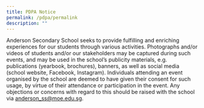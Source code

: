 ```yaml
---
title: PDPA Notice
permalink: /pdpa/permalink
description: ""
---
```

Anderson Secondary School seeks to provide fulfilling and enriching experiences for our students through various activities. Photographs and/or videos of students and/or our stakeholders may be captured during such events, and may be used in the school’s publicity materials, e.g. publications (yearbook, brochures), banners, as well as social media (school website, Facebook, Instagram). Individuals attending an event organised by the school are deemed to have given their consent for such usage, by virtue of their attendance or participation in the event. Any objections or concerns with regard to this should be raised with the school via anderson_ss@moe.edu.sg.